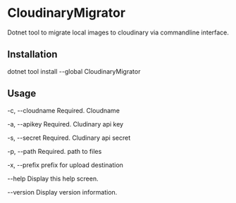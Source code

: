 # CloudinaryMigrator

Dotnet tool to migrate local images to cloudinary via commandline interface.

## Installation

dotnet tool install --global CloudinaryMigrator

## Usage

  -c, --cloudname    Required. Cloudname

  -a, --apikey       Required. Cludinary api key

  -s, --secret       Required. Cludinary api secret

  -p, --path         Required. path to files

  -x, --prefix       prefix for upload destination

  --help             Display this help screen.

  --version          Display version information.
